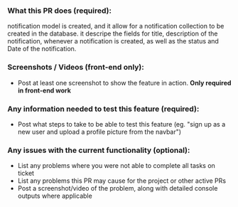 ### What this PR does (required):

notification model is created, and it allow for a notification collection to be created in the database.
it descripe the fields for title, description of the notification, whenever a notification is created, as well as the status and Date of the notification.

### Screenshots / Videos (front-end only):

- Post at least one screenshot to show the feature in action. **Only required in front-end work**

### Any information needed to test this feature (required):

- Post what steps to take to be able to test this feature (eg. "sign up as a new user and upload a profile picture from the navbar")

### Any issues with the current functionality (optional):

- List any problems where you were not able to complete all tasks on ticket
- List any problems this PR may cause for the project or other active PRs
- Post a screenshot/video of the problem, along with detailed console outputs where applicable
